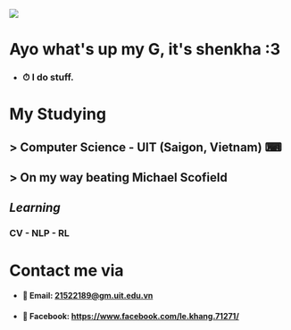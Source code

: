 ![](https://www.icegif.com/wp-content/uploads/icegif-87.gif)
# **Ayo what's up my G, it's shenkha :3**
- ### ⏱ I do stuff.
# **My Studying**
## > Computer Science - UIT (Saigon, Vietnam) ⌨
## > On my way beating Michael Scofield
## *Learning* 
### CV - NLP - RL
# **Contact me via**
- #### 📧 Email: 21522189@gm.uit.edu.vn
- #### 📱 Facebook: https://www.facebook.com/le.khang.71271/




